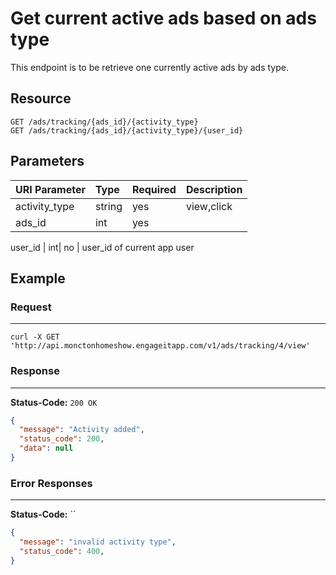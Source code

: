# Get current active ads based on ads type

This endpoint is to be retrieve one currently active ads by ads type.

## Resource

```
GET /ads/tracking/{ads_id}/{activity_type}
GET /ads/tracking/{ads_id}/{activity_type}/{user_id}
```

## Parameters

URI Parameter | Type | Required | Description
:------------ | :--- | :------- | :----------
activity_type | string| yes      | view,click
ads_id | int| yes      |

user_id | int| no      | user_id of current app user

## Example

### Request

--------------------------------------------------------------------------------

```curl
curl -X GET 'http://api.monctonhomeshow.engageitapp.com/v1/ads/tracking/4/view'
```

### Response

--------------------------------------------------------------------------------

**Status-Code:** `200 OK`

```json
{
  "message": "Activity added",
  "status_code": 200,
  "data": null
}
```

### Error Responses

--------------------------------------------------------------------------------

**Status-Code:** ``

```json
{
  "message": "invalid activity type",
  "status_code": 400,
}
```
